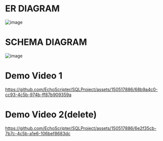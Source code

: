 # ER DIAGRAM

![image](https://github.com/EchoScripter/SQLProject/assets/150517886/3968f9a2-d045-45e1-8bbe-18fb6f648b1d)

# SCHEMA DIAGRAM

![image](https://github.com/EchoScripter/SQLProject/assets/150517886/410ddcc0-1d29-4286-a021-58baa44bb003)

# Demo Video 1


https://github.com/EchoScripter/SQLProject/assets/150517886/68b9a4c0-cc93-4c5b-974b-ff87b909359a

# Demo Video 2(delete)


https://github.com/EchoScripter/SQLProject/assets/150517886/6e2f35cb-7b7c-4c5b-a1e6-106bef8683dc

